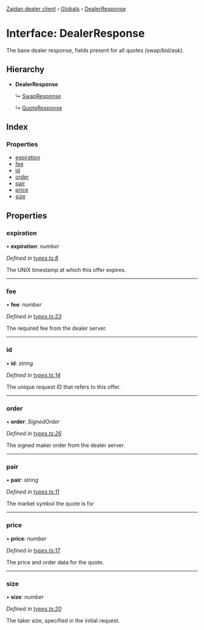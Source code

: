 [Zaidan dealer client](../README.md) › [Globals](../globals.md) › [DealerResponse](dealerresponse.md)

# Interface: DealerResponse


The base dealer response, fields present for all quotes (swap/bid/ask).

## Hierarchy

* **DealerResponse**

  ↳ [SwapResponse](swapresponse.md)

  ↳ [QuoteResponse](quoteresponse.md)

## Index

### Properties

* [expiration](dealerresponse.md#expiration)
* [fee](dealerresponse.md#fee)
* [id](dealerresponse.md#id)
* [order](dealerresponse.md#order)
* [pair](dealerresponse.md#pair)
* [price](dealerresponse.md#price)
* [size](dealerresponse.md#size)

## Properties

###  expiration

• **expiration**: *number*

*Defined in [types.ts:8](https://github.com/ParadigmFoundation/zaidan-dealer-client/blob/df02572/src/types.ts#L8)*

The UNIX timestamp at which this offer expires.

___

###  fee

• **fee**: *number*

*Defined in [types.ts:23](https://github.com/ParadigmFoundation/zaidan-dealer-client/blob/df02572/src/types.ts#L23)*

The required fee from the dealer server.

___

###  id

• **id**: *string*

*Defined in [types.ts:14](https://github.com/ParadigmFoundation/zaidan-dealer-client/blob/df02572/src/types.ts#L14)*

The unique request ID that refers to this offer.

___

###  order

• **order**: *SignedOrder*

*Defined in [types.ts:26](https://github.com/ParadigmFoundation/zaidan-dealer-client/blob/df02572/src/types.ts#L26)*

The signed maker order from the dealer server.

___

###  pair

• **pair**: *string*

*Defined in [types.ts:11](https://github.com/ParadigmFoundation/zaidan-dealer-client/blob/df02572/src/types.ts#L11)*

The market symbol the quote is for

___

###  price

• **price**: *number*

*Defined in [types.ts:17](https://github.com/ParadigmFoundation/zaidan-dealer-client/blob/df02572/src/types.ts#L17)*

The price and order data for the quote.

___

###  size

• **size**: *number*

*Defined in [types.ts:20](https://github.com/ParadigmFoundation/zaidan-dealer-client/blob/df02572/src/types.ts#L20)*

The taker size, specified in the initial request.